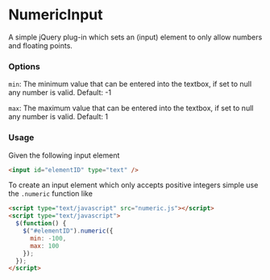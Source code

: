 # NumericInput


A simple jQuery plug-in which sets an (input) element to only allow numbers and floating points.


### Options ###

`min`: The minimum value that can be entered into the textbox, if set to null any number is valid. Default: -1

`max`: The maximum value that can be entered into the textbox, if set to null any number is valid. Default: 1

### Usage ###

Given the following input element

```html
<input id="elementID" type="text" />
```

To create an input element which only accepts positive integers simple use the `.numeric` function like

```html
<script type="text/javascript" src="numeric.js"></script>
<script type="text/javascript">
  $(function() {
    $("#elementID").numeric({
      min: -100,
      max: 100
    });
  });
</script>
```

